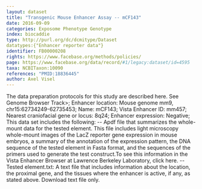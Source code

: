 ```yaml
---
layout: dataset  
title: "Transgenic Mouse Enhancer Assay -- mCF143"  
date: 2016-09-09  
categories: Exposome Phenotype Genotype  
index: biocaddie  
type: http://purl.org/dc/dcmitype/Dataset  
datatypes:{"Enhancer reporter data"}  
identifier: FB00000208  
rights: https://www.facebase.org/methods/policies/  
page: https://www.facebase.org/data/record/#1/legacy:dataset/id=4595  
taxa: NCBITaxon:10090  
references: "PMID:18836445"  
author: Axel Visel
---
```

 The data preparation protocols for this study are described here. See Genome Browser Track>; Enhancer location: Mouse genome mm9, chr15:62734249-62735453; Name: mCF143; Vista Enhancer ID: mm457; Nearest craniofacial gene or locus: 8q24; Enhancer expression: Negative; This data set includes the following: -- Apdf file that summarizes the whole-mount data for the tested element. This file includes light microscopy whole-mount images of the LacZ reporter gene expression in mouse embryos, a summary of the annotation of the expression pattern, the DNA sequence of the tested element in Fasta format, and the sequences of the primers used to generate the test construct.To see this information in the Vista Enhancer Browser at Lawrence Berkeley Laboratory, click here. -- Tested element.txt: A text file that includes information about the location, the proximal gene, and the tissues where the enhancer is active, if any, as stated above. Download text file only. 

